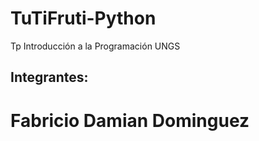 # TuTiFruti-Python
Tp Introducción a la Programación UNGS 

## Integrantes:

# Fabricio Damian Dominguez
